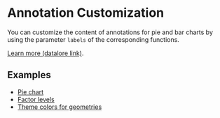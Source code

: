 # Annotation Customization

You can customize the content of annotations for pie and bar charts by using the parameter `labels` of the corresponding functions.

[Learn more (datalore link)](%nbp-annotations%).


## Examples

- [Pie chart](%nb-geom_pie%)
- [Factor levels](%nb-factor_levels%)
- [Theme colors for geometries](%nb-geom_theme_colors%)